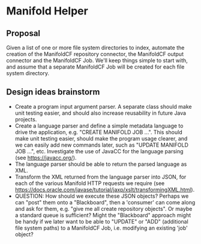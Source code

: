 # Manifold Helper  

## Proposal  
Given a list of one or more file system directories to index, automate the creation of the ManifoldCF repository connector, the ManifoldCF output connector and the ManifoldCF Job. We'll keep things simple to start with, and assume that a separate ManifoldCF Job will be created for each file system directory.

## Design ideas brainstorm  
* Create a program input argument parser. A separate class should make unit testing easier, and should also increase reusability 
in future Java projects.
* Create a language parser and define a simple metadata language to drive the application, e.g.
"CREATE MANIFOLD JOB ...". This should make unit testing easier, should make the program usage clearer, and we can easily add new commands 
later, such as "UPDATE MANIFOLD JOB ...", etc. Investigate the use of JavaCC for the language parsing (see https://javacc.org/).
* The language parser should be able to return the parsed language as XML. 
* Transform the XML returned from the language parser into JSON, for each of the various Manifold HTTP requests we require (see https://docs.oracle.com/javase/tutorial/jaxp/xslt/transformingXML.html). 
* QUESTION: How should we execute these JSON objects? Perhaps we can "post" them onto a "Blackboard", then a 'consumer' can come along and ask for them, e.g. "give me all create repository objects". Or maybe a standard queue is sufficient? Might the "Blackboard" approach might be handy if we later want to be able to "UPDATE" or "ADD" (additional file system paths) to a ManifoldCF Job, i.e. modifying an existing 'job' object?
